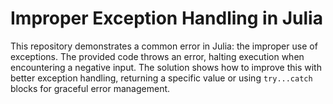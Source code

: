 # Improper Exception Handling in Julia

This repository demonstrates a common error in Julia: the improper use of exceptions. The provided code throws an error, halting execution when encountering a negative input.  The solution shows how to improve this with better exception handling, returning a specific value or using `try...catch` blocks for graceful error management.